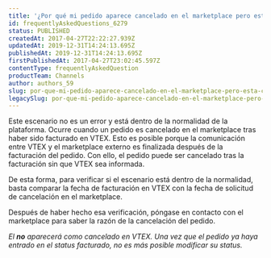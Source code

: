 ```yaml
---
title: '¿Por qué mi pedido aparece cancelado en el marketplace pero está como facturado en VTEX?'
id: frequentlyAskedQuestions_6279
status: PUBLISHED
createdAt: 2017-04-27T22:22:27.939Z
updatedAt: 2019-12-31T14:24:13.695Z
publishedAt: 2019-12-31T14:24:13.695Z
firstPublishedAt: 2017-04-27T23:02:45.597Z
contentType: frequentlyAskedQuestion
productTeam: Channels
author: authors_59
slug: por-que-mi-pedido-aparece-cancelado-en-el-marketplace-pero-esta-como-facturado-en-vtex
legacySlug: por-que-mi-pedido-aparece-cancelado-en-el-marketplace-pero-esta-como-facturado-en-vtex
---
```


Este escenario no es un error y está dentro de la normalidad de la plataforma. Ocurre cuando un pedido es cancelado en el marketplace tras haber sido facturado en VTEX. Esto es posible porque la comunicación entre VTEX y el marketplace externo es finalizada después de la facturación del pedido. Con ello, el pedido puede ser cancelado tras la facturación sin que VTEX sea informada.

De esta forma, para verificar si el escenario está dentro de la normalidad, basta comparar la fecha de facturación en VTEX con la fecha de solicitud de cancelación en el marketplace.

Después de haber hecho esa verificación, póngase en contacto con el marketplace para saber la razón de la cancelación del pedido.

_El **no** aparecerá como cancelado en VTEX. Una vez que el pedido ya haya entrado en el status facturado, no es más posible modificar su status._
